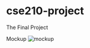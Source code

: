 
# cse210-project
The Final Project

Mockup
![mockup](https://user-images.githubusercontent.com/77114777/124322233-51b0e400-db3c-11eb-8727-b33f766e1d03.png)
